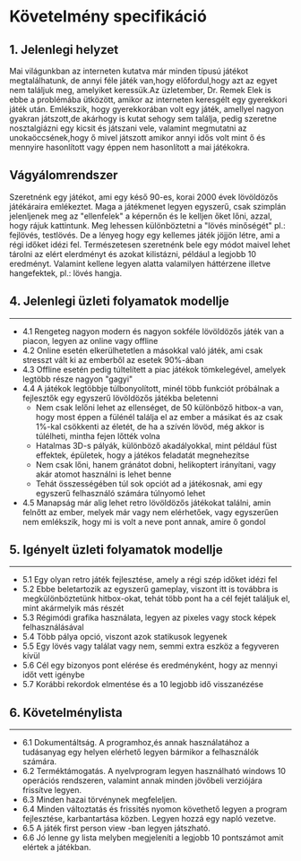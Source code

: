 Követelmény specifikáció
========================

## 1. Jelenlegi helyzet

Mai világunkban az interneten kutatva már minden típusú játékot megtalálhatunk, de annyi féle játék van,hogy előfordul,hogy azt az egyet nem találjuk meg, amelyiket keressük.Az üzletember, Dr. Remek Elek  is ebbe a problémába ütközött, amikor az interneten keresgélt egy gyerekkori játék után. Emlékszik, hogy gyerekkorában volt egy játék, amellyel nagyon gyakran játszott,de akárhogy is kutat sehogy sem találja, pedig szeretne nosztalgiázni egy kicsit és játszani vele, valamint megmutatni az unokaöccsének,hogy ő mivel játszott amikor annyi idős volt mint ő és mennyire hasonlított vagy éppen nem hasonlított a mai játékokra.

Vágyálomrendszer
----------------
Szeretnénk egy játékot, ami egy késő 90-es, korai 2000 évek lövöldözős játékáraira emlékeztet.
Maga a játékmenet legyen egyszerű, csak szimplán jelenljenek meg az "ellenfelek" a képernőn és 
le kelljen őket lőni, azzal, hogy rájuk kattintunk. Meg lehessen különböztetni a "lövés minőségét"
pl.: fejlövés, testlövés. De a lényeg hogy egy kellemes játék jöjjön létre, ami a régi időket
idézi fel. Természetesen szeretnénk bele egy módot maivel lehet tárolni az elért elerdményt
és azokat kilistázni, például a legjobb 10 eredményt. Valamint kellene legyen alatta valamilyen
háttérzene illetve hangefektek, pl.: lövés hangja.

## 4. Jelenlegi üzleti folyamatok modellje
------------------------------
+ 4.1 Rengeteg nagyon modern és nagyon sokféle lövöldözős játék van a piacon, legyen az online vagy offline
+ 4.2 Online esetén elkerülhetetlen a másokkal való játék, ami csak stresszt vált ki az emberből az esetek 90%-ában 
+ 4.3 Offline esetén pedig túltelített a piac játékok tömkelegével, amelyek legtöbb része nagyon "gagyi" 
+ 4.4 A játékok legtöbbje túlbonyolított, minél több funkciót próbálnak a fejlesztők egy egyszerű lövöldözős játékba beletenni
	+ Nem csak lelőni lehet az ellenséget, de 50 különböző hitbox-a van, hogy most éppen a fülénél találja el az ember a másikat és az csak	1%-kal csökkenti az életét, de ha a szívén lövöd, még akkor is túlélheti, mintha fejen lőtték volna
	+ Hatalmas 3D-s pályák, különböző akadályokkal, mint például füst effektek, épületek, hogy a játékos feladatát megnehezítse
	+ Nem csak lőni, hanem gránátot dobni, helikoptert irányítani, vagy akár atomot használni is lehet benne
	+ Tehát összességében túl sok opciót ad a játékosnak, ami egy egyszerű felhasználó számára túlnyomó lehet
+ 4.5 Manapság már alig lehet retro lövöldözős játékokat találni, amin felnőtt az ember, melyek már vagy nem elérhetőek, vagy egyszerűen nem emlékszik, hogy mi is volt a neve pont annak, amire ő gondol

## 5. Igényelt üzleti folyamatok modellje
------------------------------
+ 5.1 Egy olyan retro játék fejlesztése, amely a régi szép időket idézi fel
+ 5.2 Ebbe beletartozik az egyszerű gameplay, viszont itt is továbbra is megkülönböztetünk hitbox-okat, tehát több pont ha a cél fejét találjuk el, mint akármelyik más részét
+ 5.3 Régimódi grafika használata, legyen az pixeles vagy stock képek felhasználásával
+ 5.4 Több pálya opció, viszont azok statikusok legyenek
+ 5.5 Egy lövés vagy találat vagy nem, semmi extra eszköz a fegyveren kívül
+ 5.6 Cél egy bizonyos pont elérése és eredményként, hogy az mennyi időt vett igénybe
+ 5.7 Korábbi rekordok elmentése és a 10 legjobb idő visszanézése 

## 6. Követelménylista
------------------------------
+ 6.1 Dokumentáltság. A programhoz,és annak használatához a tudásanyag egy helyen elérhető legyen bármikor a felhasználók számára.
+ 6.2  Terméktámogatás. A nyelvprogram legyen használható windows 10 operációs rendszeren, valamint annak minden jövőbeli verziójára frissítve legyen.
+ 6.3 Minden hazai törvénynek megfeleljen.
+ 6.4 Minden változtatás és frissités nyomon követhető legyen a program fejlesztése, karbantartása közben. Legyen hozzá egy napló vezetve.
+ 6.5 A játék first person view -ban legyen játszható.
+ 6.6 Jó lenne gy lista melyben megjeleníti a legjobb 10 pontszámot amit elértek a játékban.
